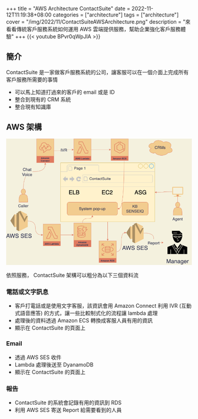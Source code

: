 +++
title = "AWS Architecture ContactSuite"
date = 2022-11-12T11:19:38+08:00
categories = ["architecture"]
tags = ["architecture"]
cover = "/img/2022/11/ContactSuiteAWSArchitecture.png"
description = "來看看傳統客戶服務系統如何運用 AWS 雲端提供服務，幫助企業強化客戶服務體驗"
+++
{{< youtube BPvr0qWpJlA >}}
## 簡介
ContactSuite 是一家做客戶服務系統的公司，讓客服可以在一個介面上完成所有客戶服務所需要的事情

- 可以馬上知道打過來的客戶的 email 或是 ID
- 整合到現有的 CRM 系統
- 整合現有知識庫

## AWS 架構
![ContactSuite AWS Architecture.png](/img/2022/11/ContactSuiteAWSArchitecture.png)

依照服務， ContactSuite 架構可以粗分為以下三個資料流
### 電話或文字訊息
 - 客戶打電話或是使用文字客服，該資訊會用 Amazon Connect 利用 IVR (互動式語音應答) 的方式，讓一些比較制式化的流程讓 lambda 處理
 - 處理後的資料透過 Amazon ECS 轉換成客服人員有用的資訊
 - 顯示在 ContactSuite 的頁面上
 
### Email
 - 透過 AWS SES 收件
 - Lambda 處理後送至 DyanamoDB
 - 顯示在 ContactSuite 的頁面上
### 報告
 - ContactSuite 的系統會記錄有用的資訊到 RDS
 - 利用 AWS SES 寄送 Report 給需要看到的人員
